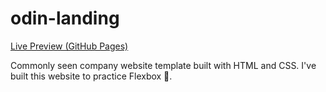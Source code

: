 # odin-landing
[Live Preview (GitHub Pages)](https://alegrit.github.io/odin-landing/index.html)

Commonly seen company website template built with HTML and CSS.
I've built this website to practice Flexbox 🤗.